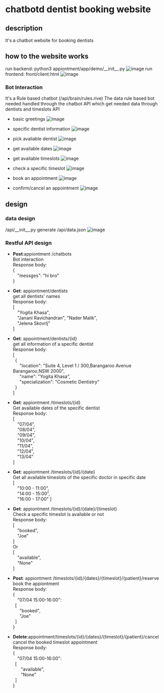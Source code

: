 # chatbotd dentist booking website
## description
 It's a chatbot website for booking dentists
## how to the website works
run backend:
 python3 appiontment/app/demo/\_\_init\_\_.py
![image](https://github.com/Joannazhx/chatbot_dentist_booking_web/blob/master/readme_pic/run_backend.png)
 run frontend:
 front/client.html
![image](https://github.com/Joannazhx/chatbot_dentist_booking_web/blob/master/readme_pic/run_frontend.png)
### Bot Interaction
 It's a Rule based chatbot (/api/brain/rules.rive)
 The data rule based bot needed handled through the chatbot API which get needed data through dentists and timeslots API
 
 * basic greetings
![image](https://github.com/Joannazhx/chatbot_dentist_booking_web/blob/master/readme_pic/greeting.png)
 * specific dentist information
![image](https://github.com/Joannazhx/chatbot_dentist_booking_web/blob/master/readme_pic/ask_doctors.png)

 * pick avaliable dentist
![image](https://github.com/Joannazhx/chatbot_dentist_booking_web/blob/master/readme_pic/avialable_dentists.png)

 * get available dates
![image](https://github.com/Joannazhx/chatbot_dentist_booking_web/blob/master/readme_pic/avaliable_dates.png)

 * get available timeslots
![image](https://github.com/Joannazhx/chatbot_dentist_booking_web/blob/master/readme_pic/avaliable_time.png)

 * check a specific timeslot
![image](https://github.com/Joannazhx/chatbot_dentist_booking_web/blob/master/readme_pic/check_timeslots.png)

 * book an appointment
![image](https://github.com/Joannazhx/chatbot_dentist_booking_web/blob/master/readme_pic/book.png)

 * confirm/cancel an appointment
![image](https://github.com/Joannazhx/chatbot_dentist_booking_web/blob/master/readme_pic/confirm:cancel.png)

## design
### data design
 /api/\_\_init\__.py generate /api/data.json
![image](https://github.com/Joannazhx/chatbot_dentist_booking_web/blob/master/readme_pic/data.png)
### Restful API design
 * __Post__:appiontment /chatbots <br>
 Bot interaction <br>
 Response body: <br>
{ <br>
&ensp;&ensp;"messges": "hi bro"  <br>
} <br>
 * __Get__: appiontment/dentists <br>
 get all dentists' names <br>
 Response body: <br>
 [ <br>
&ensp;&ensp;"Yogita Khasa", <br>
&ensp;&ensp;"Janani Ravichandran", "Nader Malik", <br>
&ensp;&ensp;"Jelena Skovrlj" <br>
] <br>

 * __Get__: appointment/dentists/{id} <br>
 get all information of a specific dentist <br>
 Response body: <br>
[ <br>
&ensp;{ <br>
&ensp;&ensp;&ensp;"location": "Suite 4, Level 1 / 300,Barangaroo Avenue Barangaroo,NSW 2000", <br>
&ensp;&ensp;&ensp;"name": "Yogita Khasa", <br>
&ensp;&ensp;&ensp;"specialization": "Cosmetic Dentistry" <br>
&ensp;} <br>
] <br>

 * __Get__: appiontment /timeslots/{id} <br>
 Get available dates of the specific dentist <br>
 Response body: <br>
 [ <br>
&ensp;&ensp;"07/04", <br>
&ensp;&ensp;"08/04", <br>
&ensp;&ensp;"09/04", <br>
&ensp;&ensp;"10/04", <br>
&ensp;&ensp;"11/04", <br>
&ensp;&ensp;"12/04",<br>
&ensp;&ensp;"13/04"<br>
] <br>

 * __Get__: appiontment /timeslots/{id}/{date} <br>
 Get all available timeslots of the specific doctor in specific date <br>
 [ <br>
&ensp;&ensp;"10:00 - 11:00", <br>
&ensp;&ensp;"14:00 - 15:00", <br>
&ensp;&ensp;"16:00 - 17:00" ] <br>

 * __Get__: appiontment /timeslots/{id}/{date}/{timeslot} <br>
 Check a specific timeslot is available or not <br>
 Response body: <br>
[ <br>
&ensp;&ensp;"booked", <br>
&ensp;&ensp;"Joe"  <br>
] <br>
Or  <br>
[ <br>
&ensp;&ensp;"available", <br>
&ensp;&ensp;"None" <br>
] <br>

 * __Post__:  appiontment /timeslots/{id}/{dates}/{timeslot}/{patient}/reserve <br>
 book the appiontment <br>
 Response body: <br>
{ <br>
&ensp;&ensp;"07/04 15:00-16:00":  <br>
&ensp;[ <br>
&ensp;&ensp;&ensp;"booked", <br>
&ensp;&ensp;&ensp;"Joe"  <br>
&ensp;] <br>
} <br>

 * __Delete__:appointment/timeslots/{id}/{dates}/{timeslot}/{patient}/cancel <br>
 cancel the booked timeslot appointment <br>
  Response body: <br>
{ <br>
&ensp;&ensp;"07/04 15:00-16:00": <br>
&ensp;[ <br>
&ensp;&ensp;&ensp; "available", <br>
&ensp;&ensp;&ensp; "None"  <br>
&ensp;] <br>
} <br>


